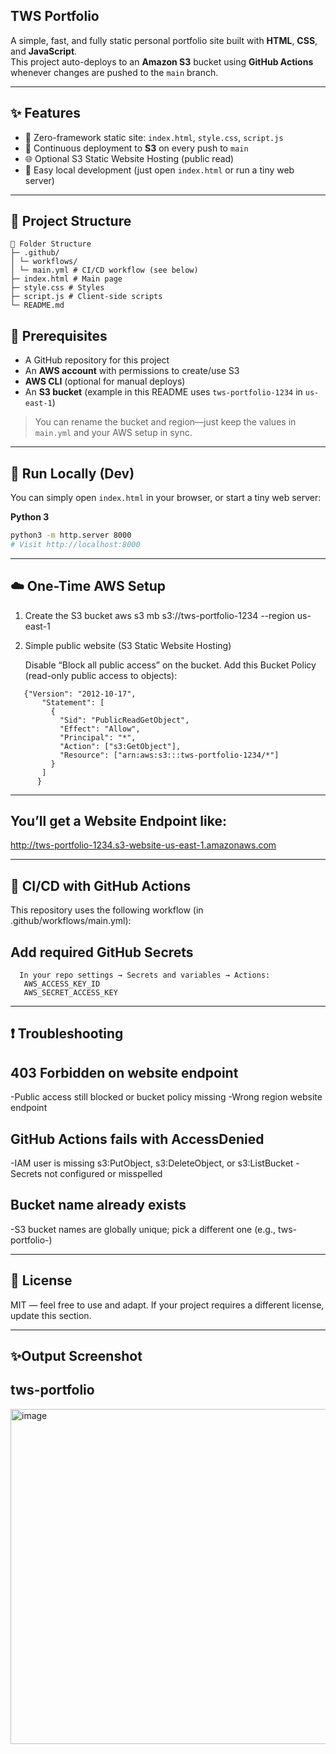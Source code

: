 ## TWS Portfolio

A simple, fast, and fully static personal portfolio site built with **HTML**, **CSS**, and **JavaScript**.  
This project auto-deploys to an **Amazon S3** bucket using **GitHub Actions** whenever changes are pushed to the `main` branch.

---

## ✨ Features
- 🔧 Zero-framework static site: `index.html`, `style.css`, `script.js`
- 🚀 Continuous deployment to **S3** on every push to `main`
- 🌐 Optional S3 Static Website Hosting (public read)
- 🧪 Easy local development (just open `index.html` or run a tiny web server)

---

## 📁 Project Structure
```
📂 Folder Structure
├─ .github/
│ └─ workflows/
│ └─ main.yml # CI/CD workflow (see below)
├─ index.html # Main page
├─ style.css # Styles
├─ script.js # Client-side scripts
└─ README.md
```

## 🧰 Prerequisites

- A GitHub repository for this project
- An **AWS account** with permissions to create/use S3
- **AWS CLI** (optional for manual deploys)
- An **S3 bucket** (example in this README uses `tws-portfolio-1234` in `us-east-1`)

> You can rename the bucket and region—just keep the values in `main.yml` and your AWS setup in sync.

---

## 🧪 Run Locally (Dev)
You can simply open `index.html` in your browser, or start a tiny web server:

**Python 3**
```bash
python3 -m http.server 8000
# Visit http://localhost:8000
```

---

## ☁️ One-Time AWS Setup

1) Create the S3 bucket
   aws s3 mb s3://tws-portfolio-1234 --region us-east-1
2) Simple public website (S3 Static Website Hosting)
   
   Disable “Block all public access” on the bucket.
   Add this Bucket Policy (read-only public access to objects):
```
   {"Version": "2012-10-17",
       "Statement": [
         {
           "Sid": "PublicReadGetObject",
           "Effect": "Allow",
           "Principal": "*",
           "Action": ["s3:GetObject"],
           "Resource": ["arn:aws:s3:::tws-portfolio-1234/*"]
         }
       ]
      }
```
---

## You’ll get a Website Endpoint like:
   http://tws-portfolio-1234.s3-website-us-east-1.amazonaws.com

---

## 🤖 CI/CD with GitHub Actions
  This repository uses the following workflow (in .github/workflows/main.yml):
  
## Add required GitHub Secrets
```
  In your repo settings → Secrets and variables → Actions:
   AWS_ACCESS_KEY_ID
   AWS_SECRET_ACCESS_KEY
```
--- 

## ❗ Troubleshooting

## 403 Forbidden on website endpoint
-Public access still blocked or bucket policy missing
-Wrong region website endpoint

## GitHub Actions fails with AccessDenied
-IAM user is missing s3:PutObject, s3:DeleteObject, or s3:ListBucket
-Secrets not configured or misspelled

## Bucket name already exists
-S3 bucket names are globally unique; pick a different one (e.g., tws-portfolio-<random>)

---

## 📜 License
MIT — feel free to use and adapt. If your project requires a different license, update this section.

---

## ✨Output Screenshot
## tws-portfolio

  <img width="1122" height="536" alt="image" src="https://github.com/user-attachments/assets/855448df-db74-4b93-a4ef-fe78d287d583" />
